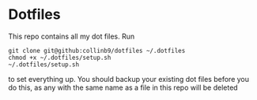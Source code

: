 # Dotfiles
This repo contains all my dot files. Run 
```
git clone git@github:collinb9/dotfiles ~/.dotfiles
chmod +x ~/.dotfiles/setup.sh
~/.dotfiles/setup.sh
```
to set everything up. You should backup your existing dot files before you do this, as any with the same name as a file in this repo will be deleted
